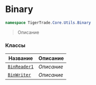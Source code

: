 
# Binary
```csharp    
namespace TigerTrade.Core.Utils.Binary
```
> Описание


### Классы
| Название | Описание |
| --- | --- |
| [`BinReader1`](./Binary/BinReader1.cs.md) | *Описание* |
| [`BinWriter`](./Binary/BinWriter.cs.md) | *Описание* |
